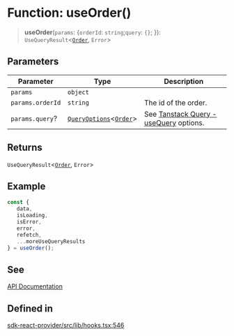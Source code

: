 # Function: useOrder()

> **useOrder**(`params`: \{`orderId`: `string`;`query`: `{}`; \}): `UseQueryResult`\<[`Order`](/docs/packages/sdk-react-provider/interfaces/Order.md), `Error`\>

## Parameters

| Parameter | Type | Description |
| ------ | ------ | ------ |
| `params` | `object` |  |
| `params.orderId` | `string` | The id of the order. |
| `params.query`? | [`QueryOptions`](/docs/packages/sdk-react-provider/type-aliases/QueryOptions.md)\<[`Order`](/docs/packages/sdk-react-provider/interfaces/Order.md)\> | See [Tanstack Query - useQuery](https://tanstack.com/query/latest/docs/framework/react/reference/useQuery) options. |

## Returns

`UseQueryResult`\<[`Order`](/docs/packages/sdk-react-provider/interfaces/Order.md), `Error`\>

## Example

```ts
const {
   data,
   isLoading,
   isError,
   error,
   refetch,
   ...moreUseQueryResults
} = useOrder();
```

## See

[API Documentation](https://monerium.dev/api-docs#operation/order|)

## Defined in

[sdk-react-provider/src/lib/hooks.tsx:546](https://github.com/monerium/js-monorepo/blob/main/packages/sdk-react-provider/src/lib/hooks.tsx#L546)
